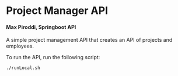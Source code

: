 # Project Manager API

#### Max Piroddi, Springboot API

A simple project management API that creates an API of projects and employees.

To run the API, run the following script:

```
./runLocal.sh
```
